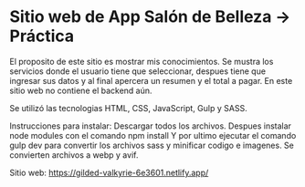 # Sitio web de App Salón de Belleza -> Práctica 
El proposito de este sitio es mostrar mis conocimientos. Se mustra los servicios donde el usuario tiene que seleccionar, despues tiene que ingresar sus datos y al final apercera un resumen y el total a pagar. En este sitio web no contiene el backend aún.

Se utilizó las tecnologias HTML, CSS, JavaScript, Gulp y SASS.

Instrucciones para instalar:
Descargar todos los archivos.
Despues instalar node modules con el comando npm install
Y por ultimo ejecutar el comando gulp dev para convertir los archivos sass y minificar codigo e imagenes. Se convierten archivos a webp y avif.


Sitio web: 
https://gilded-valkyrie-6e3601.netlify.app/
